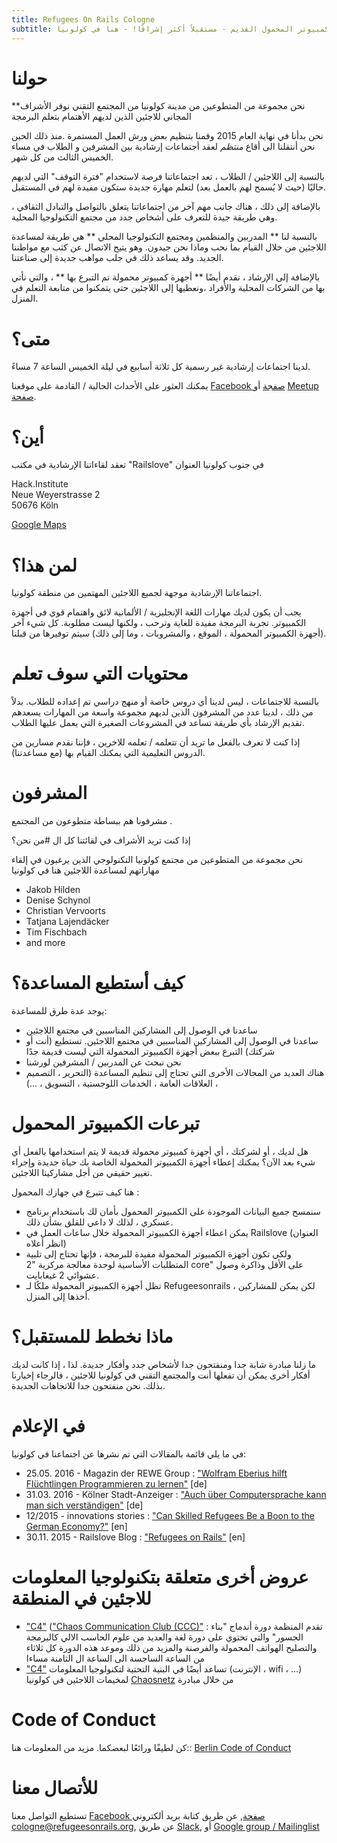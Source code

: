 ```yaml
---
title: Refugees On Rails Cologne
subtitle: امنح اللاجئين - والكمبيوتر المحمول القديم - مستقبلاً أكثر إشراقًا! - هنا في كولونيا
---
```


# حولنا

**نحن  مجموعة  من المتطوعين من مدينة كولونيا  من المجتمع التقني  نوفر الأشراف المجاني للاجئين الذين لديهم الأهتمام بتعلم البرمجة

نحن بدأنا في نهاية العام 2015 وقمنا بتنظيم بعض ورش العمل المستمرة .منذ ذلك الحين نحن أنتقلنا الى أقاع *منتظم* لعقد أجتماعات إرشادية بين المشرفين و الطلاب في مساء الخميس الثالث من كل شهر.

بالنسبة إلى اللاجئين / الطلاب ، تعد اجتماعاتنا فرصة لاستخدام "فترة التوقف" التي لديهم حاليًا (حيث لا يُسمح لهم بالعمل بعد) لتعلم مهارة جديدة ستكون مفيدة لهم في المستقبل.

بالإضافة إلى ذلك ، هناك جانب مهم آخر من اجتماعاتنا يتعلق بالتواصل والتبادل الثقافي ، وهي طريقة جيدة للتعرف على أشخاص جدد من مجتمع التكنولوجيا المحلية.

بالنسبة لنا ** المدربين والمنظمين ومجتمع التكنولوجيا المحلي ** هي طريقة لمساعدة اللاجئين من خلال القيام بما نحب وماذا نحن جيدون. وهو يتيح الاتصال عن كثب مع مواطننا الجديد. وقد يساعد ذلك في جلب مواهب جديدة إلى صناعتنا.

بالإضافة إلى الإرشاد ، نقدم أيضًا ** أجهزة كمبيوتر محمولة تم التبرع بها ** ، والتي نأتي بها من الشركات المحلية والأفراد ،ونعطيها إلى اللاجئين حتى يتمكنوا من متابعة التعلم في المنزل.

# متى؟

لدينا اجتماعات إرشادية غير رسمية كل ثلاثة أسابيع في ليلة الخميس الساعة 7 مساءً.

يمكنك العثور على الأحداث الحالية / القادمة على موقعنا [Facebook صفجة](https://www.facebook.com/rorcologne/events) أو [Meetup صفحة](https://www.meetup.com/Refugees-on-Rails-Cologne/).

# أين؟

تعقد لقاءاتنا الإرشادية في مكتب "Railslove" في جنوب كولونيا
العنوان

Hack.Institute<br>
Neue Weyerstrasse 2<br>
50676 Köln

[Google Maps](https://maps.google.com?q=hack.institute%20UG%20(haftungsbeschr%C3%A4nkt),%20%E2%80%8B%E2%84%85%20Headquarter%5Bs%5D%20Downtown,%20%E2%80%8BNeue%20Weyerstra%C3%9Fe%202,%2050676%20K%C3%B6ln&ftid=0x47bf2454c79ffc77:0xc73112d35010a48e&hl=de-DE&gl=de)

# لمن هذا؟

اجتماعاتنا الإرشادية موجهة لجميع اللاجئين المهتمين من منطقة كولونيا.

يجب أن يكون لديك مهارات اللغة الإنجليزية / الألمانية لائق واهتمام قوي في أجهزة الكمبيوتر. تجربة البرمجة مفيدة للغاية وترحب ، ولكنها ليست مطلوبة. كل شيء آخر (أجهزة الكمبيوتر المحمولة ،
الموقع ، والمشروبات ، وما إلى ذلك) سيتم توفيرها من قبلنا.

# محتويات التي سوف تعلم

بالنسبة للاجتماعات ، ليس لدينا أي دروس خاصة أو منهج دراسي تم إعداده للطلاب. بدلاً من ذلك ، لدينا عدد من المشرفون الذين لديهم مجموعة واسعة من المهارات يسعدهم تقديم الإرشاد بأي طريقة  تساعد في المشروعات الصغيرة التي يعمل عليها الطلاب.

إذا كنت لا تعرف بالفعل ما تريد أن تتعلمه / تعلمه للاخرين  ، فإننا نقدم مسارين من الدروس التعليمية التي يمكنك القيام بها (مع مساعدتنا).

# المشرفون
مشرفونا هم ببساطة متطوعون من المجتمع .

إذا كنت تريد الأشراف في لقائتنا كل ال
#من نحن؟

نحن مجموعة من المتطوعين من مجتمع كولونيا التكنولوجي الذين يرغبون في إلقاء مهاراتهم لمساعدة اللاجئين هنا في كولونيا

*   Jakob Hilden
*   Denise Schynol
*   Christian Vervoorts
*   Tatjana Lajendäcker
*   Tim Fischbach
*   and more

# كيف أستطيع المساعدة؟

يوجد عدة طرق للمساعدة:

*   ساعدنا في الوصول إلى المشاركين المناسبين في مجتمع اللاجئين
*   ساعدنا في الوصول إلى المشاركين المناسبين في مجتمع اللاجئين. تستطيع (أنت أو شركتك) التبرع ببعض أجهزة الكمبيوتر المحمولة التي ليست قديمة جدًا
*   نحن نبحث عن المدربين / المشرفين لورشنا
*   هناك العديد من المجالات الأخرى التي تحتاج إلى تنظيم المساعدة (التحرير ، التصميم ، العلاقات العامة ، الخدمات اللوجستية ، التسويق ، ...)

# تبرعات الكمبيوتر المحمول

هل لديك ، أو لشركتك ، أي أجهزة كمبيوتر محمولة قديمة لا يتم استخدامها بالفعل
أي شيء بعد الآن؟ يمكنك إعطاء أجهزة الكمبيوتر المحمولة الخاصة بك حياة جديدة وإجراء تغيير حقيقي
من أجل مشاركينا اللاجئين.

هنا كيف تتبرع في جهازك المحمول :

*   سنمسح جميع البيانات الموجودة على الكمبيوتر المحمول  بأمان لك باستخدام برنامج عسكري ، لذلك لا داعي للقلق بشأن ذلك.
*  يمكن اعطاء أجهزة الكمبيوتر المحمولة خلال ساعات العمل في Railslove (العنوان انظر أعلاه)
*   ولكي تكون أجهزة الكمبيوتر المحمولة مفيدة للبرمجة ، فإنها تحتاج إلى تلبية المتطلبات الأساسية لوحدة معالجة مركزية "2 core" على الأقل وذاكرة وصول عشوائي 2 غيغابايت.
*   تظل أجهزة الكمبيوتر المحمولة ملكًا لـ Refugeesonrails ، لكن يمكن للمشاركين أخذها إلى المنزل.
# ماذا نخطط للمستقبل؟

ما زلنا مبادرة شابة جدا ومنفتحون جدا لأشخاص جدد وأفكار جديدة. لذا ، إذا كانت لديك أفكار أخرى يمكن أن تفعلها أنت والمجتمع التقني في كولونيا للاجئين ، فالرجاء إخبارنا بذلك. نحن منفتحون جدا للاتجاهات الجديدة.

# في الإعلام

في ما يلي قائمة بالمقالات التي تم نشرها عن اجتماعنا في كولونيا:

* 25.05. 2016 - Magazin der REWE Group : ["Wolfram Eberius hilft Flüchtlingen Programmieren zu lernen"](http://one.rewe-group.com/magazin/magazin-artikel/item/Article/showMag/tt-04-fluechtlinge-engagements/) [de]
* 31.03. 2016 - Kölner Stadt-Anzeiger : ["Auch über Computersprache kann man sich verständigen"](http://cologne.refugeesonrails.org/images/ksta-refugees-artikel.jpeg) [de]
* 12/2015 - innovations stories : ["Can Skilled Refugees Be a Boon to the German Economy?"](http://innovationsstories.com/can-skilled-refugees-be-a-boon-to-the-german-economy/) [en]
* 30.11. 2015 - Railslove Blog : ["Refugees on Rails"](https://www.railslove.com/stories/refugees-on-rails) [en]


# عروض أخرى متعلقة بتكنولوجيا المعلومات للاجئين في المنطقة

* ["C4"](https://koeln.ccc.de/) (["Chaos Communication Club (CCC)"](http://ccc.de/) : تقدم  المنظمة دورة أندماج "بناء الجسور" والتي تحتوي على دورة لغة والعديد من علوم الحاسب الالي كالبرمجة والتصليح الهواتف المحمولة والفرصنة والمزيد من ذلك وموعد هذه الدورة كل ثلاثاء من الساعة  الساجسة الى الساعة ال الثامنة مساءا  
* ["C4"](https://koeln.ccc.de/)   تساعد أيضًا في البنية التحتية لتكنولوجيا المعلومات (الإنترنت ، wifi ، ...) لمخيمات اللاجئين في كولونيا
[Chaosnetz](https://chaosnetz.org/) من خلال مبادرة  
 
# Code of Conduct

كن لطيفًا ورائعًا لبعضكما. مزيد من المعلومات هنا::
[Berlin Code of Conduct](http://berlincodeofconduct.org/)

# للأتصال معنا 
تستطيع التواصل معنا  [Facebook صفحة](https://www.facebook.com/rorcologne/), عن طريق كتابة بريد ألكتروني 
[cologne@refugeesonrails.org](mailto:cologne@refugeesonrails.org),
عن طريق [Slack](https://colognerb.herokuapp.com/), أو 
[Google group / Mailinglist](https://groups.google.com/forum/#!forum/refugee-code-school-cologne)
